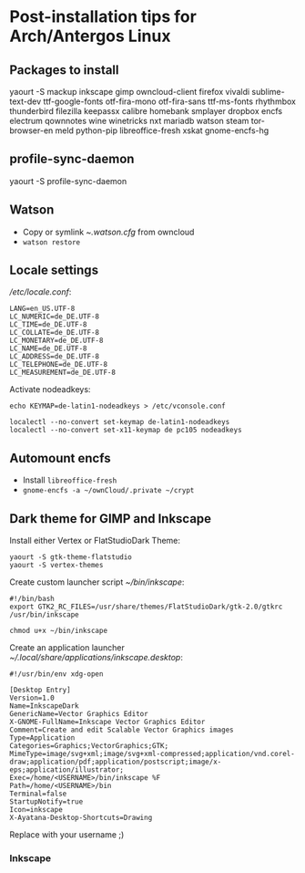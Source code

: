 # Post-installation tips for Arch/Antergos Linux


## Packages to install

yaourt -S mackup inkscape gimp owncloud-client firefox vivaldi sublime-text-dev ttf-google-fonts otf-fira-mono otf-fira-sans ttf-ms-fonts rhythmbox thunderbird filezilla keepassx calibre homebank smplayer dropbox encfs electrum qownnotes wine winetricks nxt mariadb watson steam tor-browser-en meld python-pip libreoffice-fresh xskat gnome-encfs-hg


## profile-sync-daemon

yaourt -S profile-sync-daemon


## Watson 

- Copy or symlink _~.watson.cfg_ from owncloud
- `watson restore`


## Locale settings

_/etc/locale.conf_:

```
LANG=en_US.UTF-8
LC_NUMERIC=de_DE.UTF-8
LC_TIME=de_DE.UTF-8
LC_COLLATE=de_DE.UTF-8
LC_MONETARY=de_DE.UTF-8
LC_NAME=de_DE.UTF-8
LC_ADDRESS=de_DE.UTF-8
LC_TELEPHONE=de_DE.UTF-8
LC_MEASUREMENT=de_DE.UTF-8
```

Activate nodeadkeys:

`echo KEYMAP=de-latin1-nodeadkeys > /etc/vconsole.conf`

```
localectl --no-convert set-keymap de-latin1-nodeadkeys
localectl --no-convert set-x11-keymap de pc105 nodeadkeys
```


## Automount encfs

- Install `libreoffice-fresh`
- `gnome-encfs -a ~/ownCloud/.private ~/crypt`


## Dark theme for GIMP and Inkscape

Install either Vertex or FlatStudioDark Theme:

```
yaourt -S gtk-theme-flatstudio
yaourt -S vertex-themes
```

Create custom launcher script _~/bin/inkscape_:

```
#!/bin/bash
export GTK2_RC_FILES=/usr/share/themes/FlatStudioDark/gtk-2.0/gtkrc 
/usr/bin/inkscape
```

`chmod u+x ~/bin/inkscape`

Create an application launcher _~/.local/share/applications/inkscape.desktop_:

```
#!/usr/bin/env xdg-open

[Desktop Entry]
Version=1.0
Name=InkscapeDark
GenericName=Vector Graphics Editor
X-GNOME-FullName=Inkscape Vector Graphics Editor
Comment=Create and edit Scalable Vector Graphics images
Type=Application
Categories=Graphics;VectorGraphics;GTK;
MimeType=image/svg+xml;image/svg+xml-compressed;application/vnd.corel-draw;application/pdf;application/postscript;image/x-eps;application/illustrator;
Exec=/home/<USERNAME>/bin/inkscape %F 
Path=/home/<USERNAME>/bin
Terminal=false
StartupNotify=true
Icon=inkscape
X-Ayatana-Desktop-Shortcuts=Drawing
```

Replace <USERNAME> with your username ;)

### Inkscape
